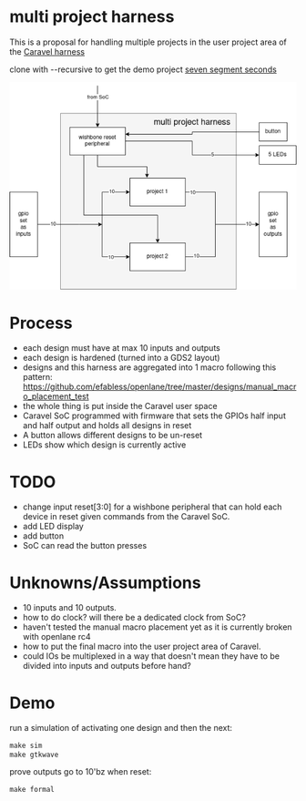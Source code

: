 # multi project harness

This is a proposal for handling multiple projects in the user project area of the [Caravel harness](https://github.com/efabless/caravel)

clone with --recursive to get the demo project [seven segment seconds](https://github.com/mattvenn/seven-segment-seconds)

![multi project harness diagram](docs/multi-project-harness.png)

# Process

* each design must have at max 10 inputs and outputs
* each design is hardened (turned into a GDS2 layout)
* designs and this harness are aggregated into 1 macro following this pattern: https://github.com/efabless/openlane/tree/master/designs/manual_macro_placement_test
* the whole thing is put inside the Caravel user space
* Caravel SoC programmed with firmware that sets the GPIOs half input and half output and holds all designs in reset
* A button allows different designs to be un-reset
* LEDs show which design is currently active

# TODO

* change input reset[3:0] for a wishbone peripheral that can hold each device in reset given commands from the Caravel SoC.
* add LED display
* add button
* SoC can read the button presses

# Unknowns/Assumptions

* 10 inputs and 10 outputs.
* how to do clock? will there be a dedicated clock from SoC?
* haven't tested the manual macro placement yet as it is currently broken with openlane rc4
* how to put the final macro into the user project area of Caravel.
* could IOs be multiplexed in a way that doesn't mean they have to be divided into inputs and outputs before hand? 


# Demo

run a simulation of activating one design and then the next:

    make sim
    make gtkwave

prove outputs go to 10'bz when reset:

    make formal
